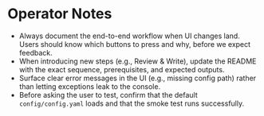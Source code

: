 # Operator Notes

- Always document the end-to-end workflow when UI changes land. Users should know which buttons to press and why, before we expect feedback.
- When introducing new steps (e.g., Review & Write), update the README with the exact sequence, prerequisites, and expected outputs.
- Surface clear error messages in the UI (e.g., missing config path) rather than letting exceptions leak to the console.
- Before asking the user to test, confirm that the default `config/config.yaml` loads and that the smoke test runs successfully.
